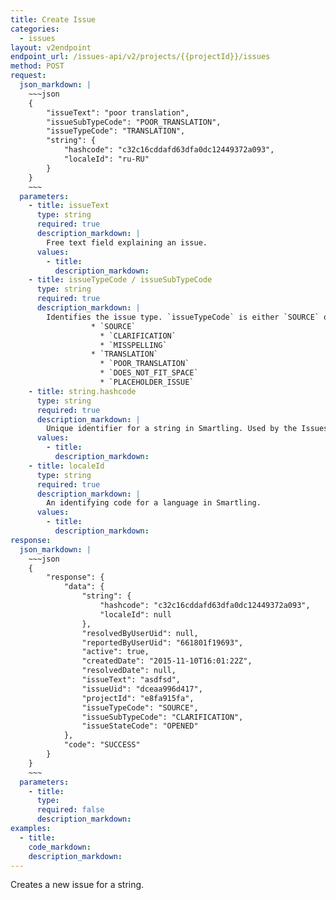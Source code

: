 ```yaml
---
title: Create Issue
categories:
  - issues
layout: v2endpoint
endpoint_url: /issues-api/v2/projects/{{projectId}}/issues
method: POST
request:
  json_markdown: |
    ~~~json
    {
        "issueText": "poor translation",
        "issueSubTypeCode": "POOR_TRANSLATION",
        "issueTypeCode": "TRANSLATION",
        "string": {
            "hashcode": "c32c16cddafd63dfa0dc12449372a093",
            "localeId": "ru-RU"
        }
    }
    ~~~
  parameters:
    - title: issueText
      type: string
      required: true
      description_markdown: |
        Free text field explaining an issue.
      values:
        - title:
          description_markdown:
    - title: issueTypeCode / issueSubTypeCode
      type: string
      required: true
      description_markdown: |
        Identifies the issue type. `issueTypeCode` is either `SOURCE` or `TRANSLATION`. Each have their own set of `issueSubType` values:
                  * `SOURCE`
                    * `CLARIFICATION`
                    * `MISSPELLING`
                  * `TRANSLATION`
                    * `POOR_TRANSLATION`
                    * `DOES_NOT_FIT_SPACE`
                    * `PLACEHOLDER_ISSUE`
    - title: string.hashcode
      type: string
      required: true
      description_markdown: |
        Unique identifier for a string in Smartling. Used by the Issues API to attach an issue to a string. You can get the hashcode for a string via [String API](/developers/apii/v2/strings/).
      values:
        - title:
          description_markdown:
    - title: localeId
      type: string
      required: true
      description_markdown: |
        An identifying code for a language in Smartling.
      values:
        - title:
          description_markdown:
response:
  json_markdown: |
    ~~~json
    {
        "response": {
            "data": {
                "string": {
                    "hashcode": "c32c16cddafd63dfa0dc12449372a093",
                    "localeId": null
                },
                "resolvedByUserUid": null,
                "reportedByUserUid": "661801f19693",
                "active": true,
                "createdDate": "2015-11-10T16:01:22Z",
                "resolvedDate": null,
                "issueText": "asdfsd",
                "issueUid": "dceaa996d417",
                "projectId": "e8fa915fa",
                "issueTypeCode": "SOURCE",
                "issueSubTypeCode": "CLARIFICATION",
                "issueStateCode": "OPENED"
            },
            "code": "SUCCESS"
        }
    }
    ~~~
  parameters:
    - title:
      type:
      required: false
      description_markdown:
examples:
  - title:
    code_markdown:
    description_markdown:
---
```


Creates a new issue for a string.